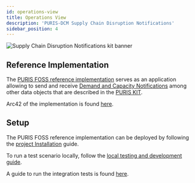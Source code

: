 ```yaml
---
id: operations-view
title: Operations View
description: 'PURIS-DCM Supply Chain Disruption Notifications'
sidebar_position: 4
---
```


![Supply Chain Disruption Notifications kit banner](@site/static/img/kits/supply-chain-disruption-notification/supply-chain-disruption-notification-kit-logo.svg)

## Reference Implementation

The [PURIS FOSS reference implementation](https://github.com/eclipse-tractusx/puris/tree/main/docs) serves as an application allowing to send and receive [Demand and Capacity Notifications](https://github.com/eclipse-tractusx/sldt-semantic-models/blob/main/io.catenax.demand_and_capacity_notification/2.0.0/DemandAndCapacityNotification.ttl) among other data objects that are described in the [PURIS KIT](https://eclipse-tractusx.github.io/docs-kits/kits/PURIS%20Kit/Software%20Development%20View/Software%20Development%20PURIS%20Kit).

Arc42 of the implementation is found [here](https://github.com/eclipse-tractusx/puris/blob/main/docs/architecture/Index.md).

## Setup

The PURIS FOSS reference implementation can be deployed by following the [project Installation](https://github.com/eclipse-tractusx/puris/blob/29a20f9ea38e1eb54a9d9c938b94b57dfc898c32/INSTALL.md) guide.

To run a test scenario locally, follow the [local testing and development guide](https://github.com/eclipse-tractusx/puris/blob/29a20f9ea38e1eb54a9d9c938b94b57dfc898c32/local/INSTALL.md).

A guide to run the integration tests is found [here](https://github.com/eclipse-tractusx/puris/blob/29a20f9ea38e1eb54a9d9c938b94b57dfc898c32/local/postman/README.md).
